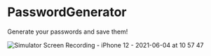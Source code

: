 # PasswordGenerator
Generate your passwords and save them!

![Simulator Screen Recording - iPhone 12 - 2021-06-04 at 10 57 47](https://user-images.githubusercontent.com/61360545/120776583-b3bdff80-c524-11eb-9f78-4b5dcb718c8d.gif)
